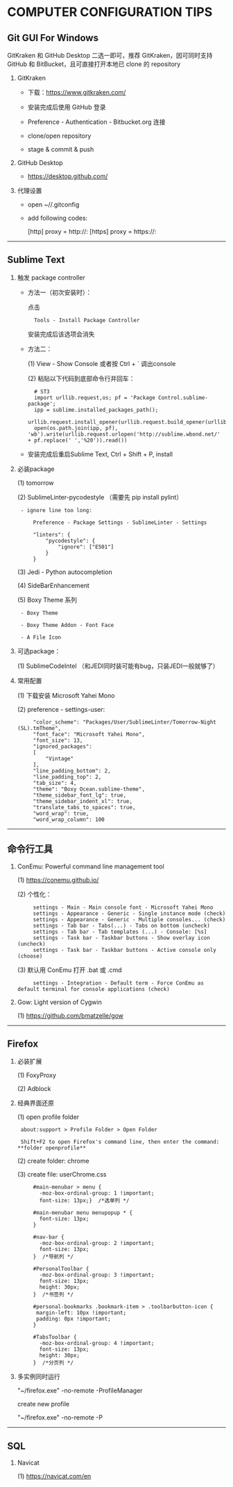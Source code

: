 COMPUTER CONFIGURATION TIPS
=============================

Git GUI For Windows
---------------------

GitKraken 和 GitHub Desktop 二选一即可，推荐 GitKraken，因可同时支持 GitHub 和 BitBucket，且可直接打开本地已 clone 的 repository

1. GitKraken

    - 下载：https://www.gitkraken.com/

    - 安装完成后使用 GitHub 登录

    - Preference - Authentication - Bitbucket.org 连接

    - clone/open repository

    - stage & commit & push

2. GitHub Desktop

    - https://desktop.github.com/

3. 代理设置

    - open ~/<user>/.gitconfig

    - add following codes:

        [http]
            proxy = http://<url>:<port>
        [https]
            proxy = https://<url>:<port>

---

Sublime Text
----------------

1. 触发 package controller

    - 方法一（初次安装时）：

        点击

            Tools - Install Package Controller

        安装完成后该选项会消失

    - 方法二：

        (1) View - Show Console 或者按 Ctrl + ` 调出console

        (2) 粘贴以下代码到底部命令行并回车：
        
            # ST3
            import urllib.request,os; pf = 'Package Control.sublime-package';
            ipp = sublime.installed_packages_path();
            urllib.request.install_opener(urllib.request.build_opener(urllib.request.ProxyHandler()));
            open(os.path.join(ipp, pf), 'wb').write(urllib.request.urlopen('http://sublime.wbond.net/' + pf.replace(' ','%20')).read())

    - 安装完成后重启Sublime Text, Ctrl + Shift + P, install

2. 必装package

    (1) tomorrow

    (2) SublimeLinter-pycodestyle （需要先 pip install pylint）

        - ignore line too long:

            Preference - Package Settings - SublimeLinter - Settings

            "linters": {
                "pycodestyle": {
                    "ignore": ["E501"]
                }
            }

    (3) Jedi - Python autocompletion

    (4) SideBarEnhancement

    (5) Boxy Theme 系列

        - Boxy Theme

        - Boxy Theme Addon - Font Face

        - A File Icon

3. 可选package：

    (1) SublimeCodeIntel （和JEDI同时装可能有bug，只装JEDI一般就够了）

3. 常用配置

    (1) 下载安装 Microsoft Yahei Mono

    (2) preference - settings-user:

            "color_scheme": "Packages/User/SublimeLinter/Tomorrow-Night (SL).tmTheme",
            "font_face": "Microsoft Yahei Mono",
            "font_size": 13,
            "ignored_packages":
            [
                "Vintage"
            ],
            "line_padding_bottom": 2,
            "line_padding_top": 2,
            "tab_size": 4,
            "theme": "Boxy Ocean.sublime-theme",
            "theme_sidebar_font_lg": true,
            "theme_sidebar_indent_xl": true,
            "translate_tabs_to_spaces": true,
            "word_wrap": true,
            "word_wrap_column": 100

---

命令行工具
---------------

1. ConEmu: Powerful command line management tool

    (1) https://conemu.github.io/

    (2) 个性化：

            settings - Main - Main console font - Microsoft Yahei Mono
            settings - Appearance - Generic - Single instance mode (check)
            settings - Appearance - Generic - Multiple consoles... (check)
            settings - Tab bar - Tabs(...) - Tabs on bottom (uncheck)
            settings - Tab bar - Tab templates (...) - Console: [%s]
            settings - Task bar - Taskbar buttons - Show overlay icon (uncheck)
            settings - Task bar - Taskbar buttons - Active console only (choose)

    (3) 默认用 ConEmu 打开 .bat 或 .cmd

            settings - Integration - Default term - Force ConEmu as default terminal for console applications (check)

2. Gow: Light version of Cygwin

    (1) https://github.com/bmatzelle/gow

---

Firefox
------------

1. 必装扩展

    (1) FoxyProxy

    (2) Adblock

2. 经典界面还原

    (1) open profile folder

        about:support > Profile Folder > Open Folder

        Shift+F2 to open Firefox's command line, then enter the command: **folder openprofile**

    (2) create folder: chrome

    (3) create file: userChrome.css

            #main-menubar > menu {
              -moz-box-ordinal-group: 1 !important;
              font-size: 13px;}  /*选单列 */

            #main-menubar menu menupopup * {
              font-size: 13px;
            }

            #nav-bar {
              -moz-box-ordinal-group: 2 !important;
              font-size: 13px;
            }  /*导航列 */

            #PersonalToolbar {
              -moz-box-ordinal-group: 3 !important;
              font-size: 13px;
              height: 30px;
            }  /*书签列 */

            #personal-bookmarks .bookmark-item > .toolbarbutton-icon {
             margin-left: 10px !important;
             padding: 0px !important;
            }

            #TabsToolbar {
              -moz-box-ordinal-group: 4 !important;
              font-size: 13px;
              height: 30px;
            }  /*分页列 */


3. 多实例同时运行

    "~/firefox.exe" -no-remote -ProfileManager

    create new profile

    "~/firefox.exe" -no-remote -P <new profile name>

---

SQL
-------------

1. Navicat
    
    (1) https://navicat.com/en
